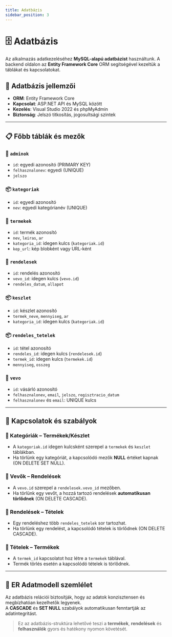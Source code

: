 ```yaml
---
title: Adatbázis
sidebar_position: 3
---
```


# 🗄️ Adatbázis

Az alkalmazás adatkezeléséhez **MySQL-alapú adatbázist** használtunk. A backend oldalon az **Entity Framework Core** ORM segítségével kezeltük a táblákat és kapcsolatokat.

## 🔧 Adatbázis jellemzői

- **ORM**: Entity Framework Core
- **Kapcsolat**: ASP.NET API és MySQL között
- **Kezelés**: Visual Studio 2022 és phpMyAdmin
- **Biztonság**: Jelszó titkosítás, jogosultsági szintek

---

## 📋 Főbb táblák és mezők

### 🔑 `adminok`
- `id`: egyedi azonosító (PRIMARY KEY)
- `felhasznalonev`: egyedi (UNIQUE)
- `jelszo`

### 📦 `kategoriak`
- `id`: egyedi azonosító
- `nev`: egyedi kategórianév (UNIQUE)

### 🍞 `termekek`
- `id`: termék azonosító
- `nev`, `leiras`, `ar`
- `kategoria_id`: idegen kulcs (`kategoriak.id`)
- `kep_url`: kép blobként vagy URL-ként

### 🧾 `rendelesek`
- `id`: rendelés azonosító
- `vevo_id`: idegen kulcs (`vevo.id`)
- `rendeles_datum`, `allapot`

### 📦 `keszlet`
- `id`: készlet azonosító
- `termek_neve`, `mennyiseg`, `ar`
- `kategoria_id`: idegen kulcs (`kategoriak.id`)

### 📦 `rendeles_tetelek`
- `id`: tétel azonosító
- `rendeles_id`: idegen kulcs (`rendelesek.id`)
- `termek_id`: idegen kulcs (`termekek.id`)
- `mennyiseg`, `osszeg`

### 👤 `vevo`
- `id`: vásárló azonosító
- `felhasznalonev`, `email`, `jelszo`, `regisztracio_datum`
- `felhasznalonev` és `email`: UNIQUE kulcs

---

## 🔗 Kapcsolatok és szabályok

### 🧩 Kategóriák – Termékek/Készlet

- A `kategoriak.id` idegen kulcsként szerepel a `termekek` és `keszlet` táblákban.
- Ha törlünk egy kategóriát, a kapcsolódó mezők **NULL** értéket kapnak (ON DELETE SET NULL).

### 👥 Vevők – Rendelések

- A `vevo.id` szerepel a `rendelesek.vevo_id` mezőben.
- Ha törlünk egy vevőt, a hozzá tartozó rendelések **automatikusan törlődnek** (ON DELETE CASCADE).

### 🧾 Rendelések – Tételek

- Egy rendeléshez több `rendeles_tetelek` sor tartozhat.
- Ha törlünk egy rendelést, a kapcsolódó tételek is törlődnek (ON DELETE CASCADE).

### 🥐 Tételek – Termékek

- A `termek_id` kapcsolatot hoz létre a `termekek` táblával.
- Termék törlés esetén a kapcsolódó tételek is törlődnek.

---

## 🧠 ER Adatmodell szemlélet

Az adatbázis relációi biztosítják, hogy az adatok konzisztensen és megbízhatóan kezelhetők legyenek.  
A **CASCADE** és **SET NULL** szabályok automatikusan fenntartják az adatintegritást.

> Ez az adatbázis-struktúra lehetővé teszi a **termékek**, **rendelések** és **felhasználók** gyors és hatékony nyomon követését.

